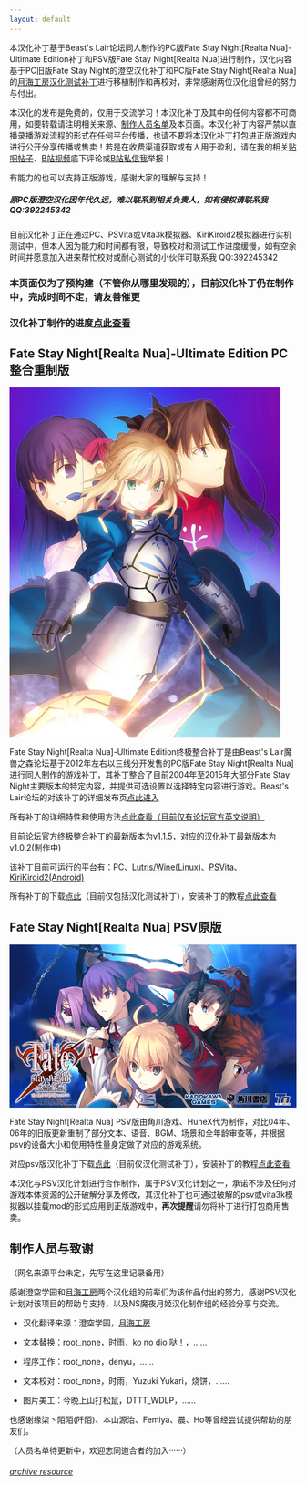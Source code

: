 ```yaml
---
layout: default
---
```


本汉化补丁基于Beast's Lair论坛同人制作的PC版Fate Stay Night[Realta Nua]-Ultimate Edition补丁和PSV版Fate Stay Night[Realta Nua]进行制作，汉化内容基于PC旧版Fate Stay Night的澄空汉化补丁和PC版Fate Stay Night[Realta Nua]的[月海工房汉化测试补丁](https://blog.kugeek.com/fate-stay-night-realta-nua-pcdl-zh-patch.html)进行移植制作和再校对，非常感谢两位汉化组曾经的努力与付出。

本汉化的发布是免费的，仅用于交流学习！本汉化补丁及其中的任何内容都不可商用，如要转载请注明相关来源、[制作人员名单](#制作人员与致谢)及本页面。本汉化补丁内容严禁以直播录播游戏流程的形式在任何平台传播，也请不要将本汉化补丁打包进正版游戏内进行公开分享传播或售卖！若是在收费渠道获取或有人用于盈利，请在我的相关[贴吧帖子]()、[B站视频]()底下评论或[B站私信我](https://space.bilibili.com/34011782)举报！

有能力的也可以支持正版游戏，感谢大家的理解与支持！

##### **原PC版澄空汉化因年代久远，难以联系到相关负责人，如有侵权请联系我 QQ:392245342**

目前汉化补丁正在通过PC、PSVita或Vita3k模拟器、KiriKiroid2模拟器进行实机测试中，但本人因为能力和时间都有限，导致校对和测试工作进度缓慢，如有空余时间并愿意加入进来帮忙校对或耐心测试的小伙伴可联系我 QQ:392245342

### 本页面仅为了预构建（不管你从哪里发现的），目前汉化补丁仍在制作中，完成时间不定，请友善催更

### **汉化补丁制作的进度[点此查看](./translate_work.html)**

Fate Stay Night[Realta Nua]-Ultimate Edition PC整合重制版
------------

<img src="./img/FSNRN-PC.jpg#" alt="FSNRN-PC" align="center" style="zoom:60%;" />

Fate Stay Night[Realta Nua]-Ultimate Edition终极整合补丁是由Beast's Lair魔兽之森论坛基于2012年左右以三线分开发售的PC版Fate Stay Night[Realta Nua]进行同人制作的游戏补丁，其补丁整合了目前2004年至2015年大部分Fate Stay Night主要版本的特定内容，并提供可选设置以选择特定内容进行游戏。Beast's Lair论坛的对该补丁的详细发布页[点此进入](https://forums.nrvnqsr.com/showthread.php/9101-Fate-Stay-Night-Realta-Nua-Ultimate-Edition-2022)

所有补丁的详细特性和使用方法[点此查看（目前仅有论坛官方英文说明）](./README-patch.html)

目前论坛官方终极整合补丁的最新版本为v1.1.5，对应的汉化补丁最新版本为v1.0.2(制作中)

该补丁目前可运行的平台有：PC、[Lutris/Wine(Linux)](https://github.com/leycec/fsnrnue)、[PSVita](https://alyinghood.github.io/fsnrnue-multiplatform)、[KiriKiroid2(Android)](https://github.com/YuriSizuku/Kirikiroid2Yuri)

所有补丁的下载[点此](./resource.html)（目前仅包括汉化测试补丁），安装补丁的教程[点此查看](https://www.bilibili.com)



Fate Stay Night[Realta Nua] PSV原版
------------

<img src="./img/FSNRN-PSV.png#" alt="FSNRN-PSV" align="center" style="zoom:70%;" />

Fate Stay Night[Realta Nua] PSV版由角川游戏、HuneX代为制作，对比04年、06年的旧版更新重制了部分文本、语音、BGM、场景和全年龄审查等，并根据psv的设备大小和使用特性量身定做了对应的游戏系统。

对应psv版汉化补丁下载[点此](./resource.html)（目前仅汉化测试补丁），安装补丁的教程[点此查看](https://www.bilibili.com)

本汉化与PSV汉化计划进行合作制作，属于PSV汉化计划之一，承诺不涉及任何对游戏本体资源的公开破解分享及修改，其汉化补丁也可通过破解的psv或vita3k模拟器以挂载mod的形式应用到正版游戏中，**再次提醒**请勿将补丁进行打包商用售卖。



制作人员与致谢
------------

（网名来源平台未定，先写在这里记录备用）

感谢澄空学园和[月海工房](https://lm.works)两个汉化组的前辈们为该作品付出的努力，感谢PSV汉化计划对该项目的帮助与支持，以及NS魔夜月姬汉化制作组的经验分享与交流。

* 汉化翻译来源：澄空学园，[月海工房](https://blog.kugeek.com/fate-stay-night-realta-nua-pcdl-zh-patch.html)

* 文本替换：root_none，时雨，ko no dio 哒！，……

* 程序工作：root_none，denyu，……

* 文本校对：root_none，时雨，Yuzuki Yukari，烧饼，……

* 图片美工：今晚上山打松鼠，DTTT_WDLP，……

也感谢缘柒丶陌陌(阡陌)、本山源治、Femiya、晨、Ho等曾经尝试提供帮助的朋友们。

（人员名单待更新中，欢迎志同道合者的加入······）



###### [archive ](./)     [resource](./resource.html)

